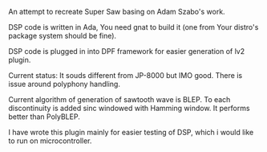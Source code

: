 An attempt to recreate Super Saw basing on Adam Szabo's work.

DSP code is written in Ada, You need gnat to build it
(one from Your distro's package system should be fine).

DSP code is plugged in into DPF framework for easier generation
of lv2 plugin.

Current status: It souds different from JP-8000 but IMO good.
There is issue around polyphony handling.

Current algorithm of generation of sawtooth wave is BLEP.
To each discontinuity is added sinc windowed with Hamming window.
It performs better than PolyBLEP.

I have wrote this plugin mainly for easier testing of DSP, which i would like to
run on microcontroller.

